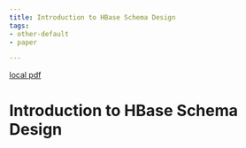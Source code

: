 ```yaml
---
title: Introduction to HBase Schema Design
tags:
- other-default
- paper

---
```


[local pdf](../../../pdfs/Introduction%20to%20HBase%20Schema%20Design.pdf)

# Introduction to HBase Schema Design
